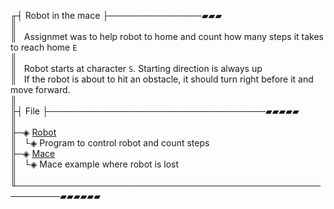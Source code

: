 ╓┤ Robot in the mace ├───────────────▰▰▰     
║    
║ &nbsp; Assignmet was to help robot to home and count how many steps it takes to reach home `E`  
║ &nbsp;  
║ &nbsp; Robot starts at character `S`. Starting direction is always up     
║ &nbsp; If the robot is about to hit an obstacle, it should turn right before it and move forward.   
║     
╟┤ File ├───────────────────────────────────▰▰▰▰▰    
║   
╟─◈ [Robot](./robot.js)    
║ &nbsp;&nbsp;└◈ Program to control robot and count steps     
╟─◈ [Mace](./mace.txt)   
║ &nbsp;&nbsp;└◈ Mace example where robot is lost   
║   
╙─────────────────────────────────────────────────────────▰▰▰▰▰▰   